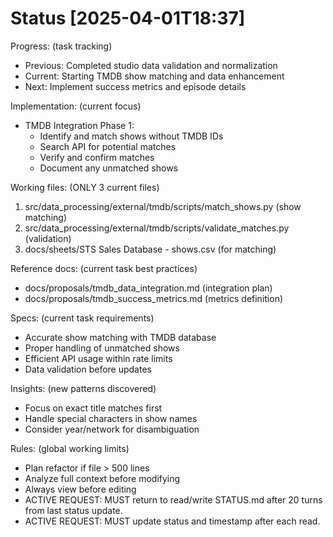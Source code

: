 # Status [2025-04-01T18:37]

Progress: (task tracking)
- Previous: Completed studio data validation and normalization
- Current: Starting TMDB show matching and data enhancement
- Next: Implement success metrics and episode details

Implementation: (current focus)
- TMDB Integration Phase 1:
     - Identify and match shows without TMDB IDs
     - Search API for potential matches
     - Verify and confirm matches
     - Document any unmatched shows

Working files: (ONLY 3 current files)
1. src/data_processing/external/tmdb/scripts/match_shows.py (show matching)
2. src/data_processing/external/tmdb/scripts/validate_matches.py (validation)
3. docs/sheets/STS Sales Database - shows.csv (for matching)

Reference docs: (current task best practices)
- docs/proposals/tmdb_data_integration.md (integration plan)
- docs/proposals/tmdb_success_metrics.md (metrics definition)

Specs: (current task requirements)
- Accurate show matching with TMDB database
- Proper handling of unmatched shows
- Efficient API usage within rate limits
- Data validation before updates

Insights: (new patterns discovered)
- Focus on exact title matches first
- Handle special characters in show names
- Consider year/network for disambiguation

Rules: (global working limits)
- Plan refactor if file > 500 lines
- Analyze full context before modifying
- Always view before editing
- ACTIVE REQUEST: MUST return to read/write STATUS.md after 20 turns from last status update.
- ACTIVE REQUEST: MUST update status and timestamp after each read. 